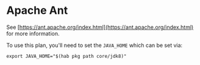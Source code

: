 # Apache Ant

See [https://ant.apache.org/index.html](https://ant.apache.org/index.html) for more information.

To use this plan, you'll need to set the `JAVA_HOME` which can be set via:

```
export JAVA_HOME="$(hab pkg path core/jdk8)"
```
